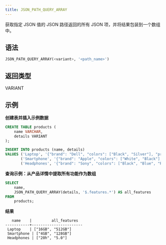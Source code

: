 ```yaml
---
title: JSON_PATH_QUERY_ARRAY
---
```


获取指定 JSON 值的 JSON 路径返回的所有 JSON 项，并将结果包装到一个数组中。

## 语法

```sql
JSON_PATH_QUERY_ARRAY(<variant>, '<path_name>')
```


## 返回类型

VARIANT

## 示例

**创建表并插入示例数据**

```sql
CREATE TABLE products (
    name VARCHAR,
    details VARIANT
);

INSERT INTO products (name, details)
VALUES ('Laptop', '{"brand": "Dell", "colors": ["Black", "Silver"], "price": 1200, "features": {"ram": "16GB", "storage": "512GB"}}'),
       ('Smartphone', '{"brand": "Apple", "colors": ["White", "Black"], "price": 999, "features": {"ram": "4GB", "storage": "128GB"}}'),
       ('Headphones', '{"brand": "Sony", "colors": ["Black", "Blue", "Red"], "price": 150, "features": {"battery": "20h", "bluetooth": "5.0"}}');
```

**查询示例：从产品详情中提取所有功能作为数组**

```sql
SELECT
    name,
    JSON_PATH_QUERY_ARRAY(details, '$.features.*') AS all_features
FROM
    products;
```

**结果**

```
   name    |         all_features
-----------+-----------------------
 Laptop    | ["16GB", "512GB"]
 Smartphone | ["4GB", "128GB"]
 Headphones | ["20h", "5.0"]
```